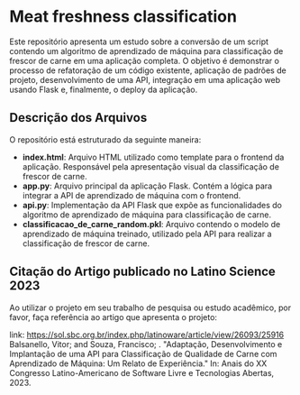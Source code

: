 # Meat freshness classification
Este repositório apresenta um estudo sobre a conversão de um script contendo um algoritmo de aprendizado de máquina para classificação de frescor de carne em uma aplicação completa. O objetivo é demonstrar o processo de refatoração de um código existente, aplicação de padrões de projeto, desenvolvimento de uma API, integração em uma aplicação web usando Flask e, finalmente, o deploy da aplicação.

## Descrição dos Arquivos

O repositório está estruturado da seguinte maneira:

- **index.html**: Arquivo HTML utilizado como template para o frontend da aplicação. Responsável pela apresentação visual da classificação de frescor de carne.
- **app.py**: Arquivo principal da aplicação Flask. Contém a lógica para integrar a API de aprendizado de máquina com o frontend.
- **api.py**: Implementação da API Flask que expõe as funcionalidades do algoritmo de aprendizado de máquina para classificação de carne.
- **classificacao_de_carne_random.pkl**: Arquivo contendo o modelo de aprendizado de máquina treinado, utilizado pela API para realizar a classificação de frescor de carne.

## Citação do Artigo publicado no Latino Science 2023

Ao utilizar o projeto em seu trabalho de pesquisa ou estudo acadêmico, por favor, faça referência ao artigo que apresenta o projeto:

link: https://sol.sbc.org.br/index.php/latinoware/article/view/26093/25916
Balsanello, Vitor; and Souza, Francisco; . "Adaptação, Desenvolvimento e Implantação de uma API para Classificação de Qualidade de Carne com Aprendizado de Máquina: Um Relato de Experiência." In: Anais do XX Congresso Latino-Americano de Software Livre e Tecnologias Abertas, 2023.

